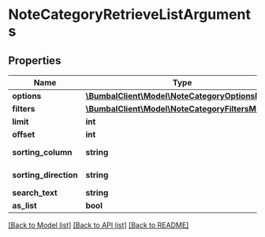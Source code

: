 # NoteCategoryRetrieveListArguments

## Properties
Name | Type | Description | Notes
------------ | ------------- | ------------- | -------------
**options** | [**\BumbalClient\Model\NoteCategoryOptionsModel**](NoteCategoryOptionsModel.md) |  | [optional] 
**filters** | [**\BumbalClient\Model\NoteCategoryFiltersModel**](NoteCategoryFiltersModel.md) |  | [optional] 
**limit** | **int** |  | [optional] 
**offset** | **int** |  | [optional] 
**sorting_column** | **string** | Sorting Column | [optional] 
**sorting_direction** | **string** | Sorting Direction | [optional] 
**search_text** | **string** |  | [optional] 
**as_list** | **bool** |  | [optional] 

[[Back to Model list]](../README.md#documentation-for-models) [[Back to API list]](../README.md#documentation-for-api-endpoints) [[Back to README]](../README.md)


